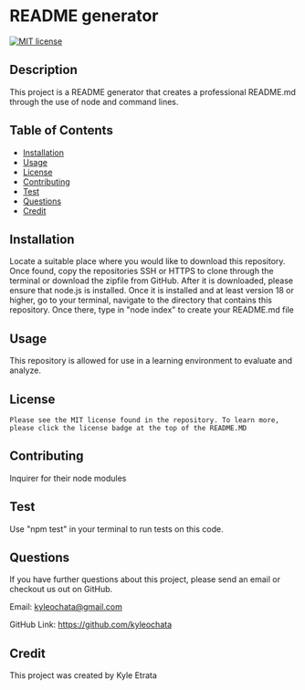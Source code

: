 # README generator
[![MIT license](https://img.shields.io/badge/License-MIT-blue)](https://lbesson.mit-license.org)

## Description
This project is a README generator that creates a professional README.md through the use of node and command lines.

## Table of Contents
* [Installation](#installation)
* [Usage](#usage)
* [License](#license)
* [Contributing](#contributing)
* [Test](#test)
* [Questions](#questions)
* [Credit](#credit)

## Installation
Locate a suitable place where you would like to download this repository. Once found, copy the repositories SSH or HTTPS to clone through the terminal or download the zipfile from GitHub. After it is downloaded, please ensure that node.js is installed. Once it is installed and at least version 18 or higher, go to your terminal, navigate to the directory that contains this repository. Once there, type in "node index" to create your README.md file


## Usage
This repository is allowed for use in a learning environment to evaluate and analyze.

## License
    Please see the MIT license found in the repository. To learn more, please click the license badge at the top of the README.MD

## Contributing
Inquirer for their node modules

## Test
Use "npm test" in your terminal to run tests on this code.

## Questions
If you have further questions about this project, please send an email or checkout us out on GitHub.

Email: kyleochata@gmail.com

GitHub Link: https://github.com/kyleochata

## Credit
This project was created by Kyle Etrata
